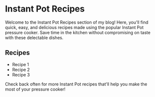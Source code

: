 # Instant Pot Recipes

Welcome to the Instant Pot Recipes section of my blog! Here, you'll find quick, easy, and delicious recipes made using the popular Instant Pot pressure cooker. Save time in the kitchen without compromising on taste with these delectable dishes.

## Recipes

- Recipe 1
- Recipe 2
- Recipe 3

Check back often for more Instant Pot recipes that'll help you make the most of your pressure cooker!
